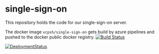 # single-sign-on
This repository holds the code for our single-sign-on server.

The docker image `vcpsh/single-sign-on` gets build by azure pipelines and pushed to the docker public docker registry.
[![Build Status](https://dev.azure.com/vcp-sh/single-sign-on/_apis/build/status/vcpsh.single-sign-on?branchName=master)](https://dev.azure.com/vcp-sh/single-sign-on/_build/latest?definitionId=7&branchName=master)

[![DeploymentStatus](https://vsrm.dev.azure.com/vcp-sh/_apis/public/Release/badge/c727e85b-a881-4aa2-bc59-ea45c1a892d4/4/4)](https://vsrm.dev.azure.com/vcp-sh/_apis/public/Release/badge/c727e85b-a881-4aa2-bc59-ea45c1a892d4/4/4)
